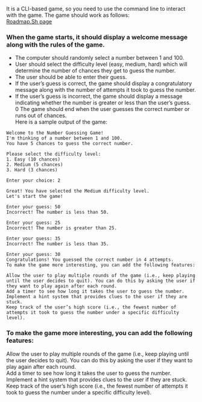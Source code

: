 It is a CLI-based game, so you need to use the command line to interact with the game. The game should work as follows:  
  [Roadmap.Sh page](https://roadmap.sh/projects/number-guessing-game)

### When the game starts, it should display a welcome message along with the rules of the game.  
- The computer should randomly select a number between 1 and 100.  
- User should select the difficulty level (easy, medium, hard) which will determine the number of chances they get to guess the number.  
- The user should be able to enter their guess.  
- If the user’s guess is correct, the game should display a congratulatory message along with the number of attempts it took to guess the number.  
- If the user’s guess is incorrect, the game should display a message indicating whether the number is greater or less than the user’s guess.  
  0 The game should end when the user guesses the correct number or runs out of chances.  
  Here is a sample output of the game:  
```  
Welcome to the Number Guessing Game!  
I'm thinking of a number between 1 and 100.  
You have 5 chances to guess the correct number.  
  
Please select the difficulty level:  
1. Easy (10 chances)  
2. Medium (5 chances)  
3. Hard (3 chances)  
  
Enter your choice: 2  
  
Great! You have selected the Medium difficulty level.  
Let's start the game!  
  
Enter your guess: 50  
Incorrect! The number is less than 50.  
  
Enter your guess: 25  
Incorrect! The number is greater than 25.  
  
Enter your guess: 35  
Incorrect! The number is less than 35.  
  
Enter your guess: 30  
Congratulations! You guessed the correct number in 4 attempts.  
To make the game more interesting, you can add the following features:  
  
Allow the user to play multiple rounds of the game (i.e., keep playing until the user decides to quit). You can do this by asking the user if they want to play again after each round.  
Add a timer to see how long it takes the user to guess the number.  
Implement a hint system that provides clues to the user if they are stuck.  
Keep track of the user’s high score (i.e., the fewest number of attempts it took to guess the number under a specific difficulty level).  
```  
  
### To make the game more interesting, you can add the following features:  
  
Allow the user to play multiple rounds of the game (i.e., keep playing until the user decides to quit). You can do this by asking the user if they want to play again after each round.  
Add a timer to see how long it takes the user to guess the number.  
Implement a hint system that provides clues to the user if they are stuck.  
Keep track of the user’s high score (i.e., the fewest number of attempts it took to guess the number under a specific difficulty level).